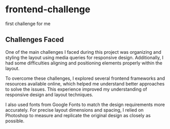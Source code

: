 # frontend-challenge
first challenge for me
## Challenges Faced

One of the main challenges I faced during this project was organizing and styling the layout using media queries for responsive design. Additionally, I had some difficulties aligning and positioning elements properly within the layout.

To overcome these challenges, I explored several frontend frameworks and resources available online, which helped me understand better approaches to solve the issues. This experience improved my understanding of responsive design and layout techniques.

I also used fonts from Google Fonts to match the design requirements more accurately. For precise layout dimensions and spacing, I relied on Photoshop to measure and replicate the original design as closely as possible.
